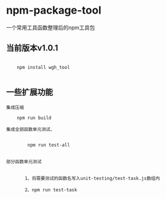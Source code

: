 # npm-package-tool
一个常用工具函数整理后的npm工具包


## 当前版本v1.0.1

```

    npm install wgh_tool
    
```

##  一些扩展功能
    集成压缩
``` 
    npm run build
```
    
    集成全部函数单元测试、
``` 
    
        npm run test-all
        
```
    
    部分函数单元测试
    
 ```
    
        1、将需要测试的函数名写入unit-testing/test-task.js数组内
        
        2、npm run test-task
        
```
